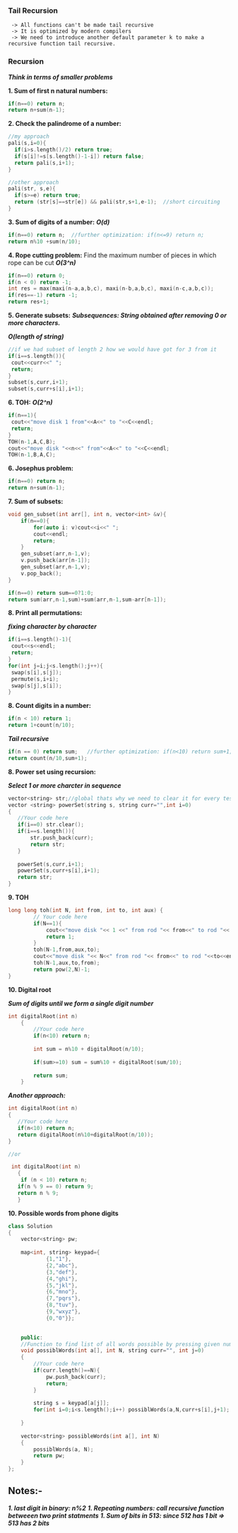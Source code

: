 ### Tail Recursion

```
 -> All functions can't be made tail recursive
 -> It is optimized by modern compilers
 -> We need to introduce another default parameter k to make a recursive function tail recursive.
```

### Recursion
***Think in terms of smaller problems***

**1. Sum of first n natural numbers:** 
```C++
if(n==0) return n;
return n+sum(n-1);
```
**2. Check the palindrome of a number:** 
```C++
//my approach
pali(s,i=0){
  if(i>s.length()/2) return true;
  if(s[i]!=s[s.length()-1-i]) return false;
  return pali(s,i+1);
}

//other approach
pali(str, s,e){
  if(s>=e) return true;
  return (str[s]==str[e]) && pali(str,s+1,e-1);  //short circuiting
}
```
**3. Sum of digits of a number:** 
***O(d)***
```C++
if(n==0) return n;  //further optimization: if(n<=9) return n;
return n%10 +sum(n/10);
```
**4. Rope cutting problem:** Find the maximum number of pieces in which rope can be cut
***O(3^n)***
```C++
if(n==0) return 0;
if(n < 0) return -1;
int res = max(maxi(n-a,a,b,c), maxi(n-b,a,b,c), maxi(n-c,a,b,c));
if(res==-1) return -1;
return res+1;
```
**5. Generate subsets:** 
***Subsequences: String obtained after removing 0 or more characters.***

***O(length of string)***
```C++
//if we had subset of length 2 how we would have got for 3 from it
if(i==s.length()){
 cout<<curr<<" ";
 return;
}
subset(s,curr,i+1);
subset(s,curr+s[i],i+1);
```
**6. TOH:** 
***O(2^n)***
```C++
if(n==1){
 cout<<"move disk 1 from"<<A<<" to "<<C<<endl;
 return;
}
TOH(n-1,A,C,B);
cout<<"move disk "<<n<<" from"<<A<<" to "<<C<<endl;
TOH(n-1,B,A,C);
```
**6. Josephus problem:** 
```C++
if(n==0) return n;
return n+sum(n-1);
```
**7. Sum of subsets:** 
```C++
void gen_subset(int arr[], int n, vector<int> &v){
    if(n==0){
        for(auto i: v)cout<<i<<" ";
        cout<<endl;
        return;
    }
    gen_subset(arr,n-1,v);
    v.push_back(arr[n-1]);
    gen_subset(arr,n-1,v);
    v.pop_back();
}
```

```C++
if(n==0) return sum==0?1:0;
return sum(arr,n-1,sum)+sum(arr,n-1,sum-arr[n-1]);
```
**8. Print all permutations:** 

***fixing character by character***
```C++
if(i==s.length()-1){
 cout<<s<<endl;
 return;
}
for(int j=i;j<s.length();j++){
 swap(s[i],s[j]);
 permute(s,i+i);
 swap(s[j],s[i]);
}
```

**8. Count digits in a number:**

```C++
if(n < 10) return 1;
return 1+count(n/10);
```

***Tail recursive***
```C++
if(n == 0) return sum;   //further optimization: if(n<10) return sum+1;
return count(n/10,sum+1);
```


**8. Power set using recursion:**

***Select 1 or more charcter in sequence***

```C++
vector<string> str;//global thats why we need to clear it for every test case otherwise make separate function for calculating powerset
vector <string> powerSet(string s, string curr="",int i=0)
{
   //Your code here
   if(i==0) str.clear();
   if(i==s.length()){
       str.push_back(curr);
       return str;
   }
   
   powerSet(s,curr,i+1);
   powerSet(s,curr+s[i],i+1);
   return str;
}
```

**9. TOH**

```c++
long long toh(int N, int from, int to, int aux) {
        // Your code here
        if(N==1){
            cout<<"move disk "<< 1 <<" from rod "<< from<<" to rod "<< to<<endl;
            return 1;
        }
        toh(N-1,from,aux,to);
        cout<<"move disk "<< N<<" from rod "<< from<<" to rod "<<to<<endl;
        toh(N-1,aux,to,from);
        return pow(2,N)-1;
}
```

**10. Digital root**

***Sum of digits until we form a single digit number***
```C++
int digitalRoot(int n)
    {
        //Your code here
        if(n<10) return n;
        
        int sum = n%10 + digitalRoot(n/10);
        
        if(sum>=10) sum = sum%10 + digitalRoot(sum/10);
        
        return sum;
    }
```
***Another approach:***
```C++
int digitalRoot(int n)
{
   //Your code here
   if(n<10) return n;
   return digitalRoot(n%10+digitalRoot(n/10));
}

//or

 int digitalRoot(int n)
   {
    if (n < 10) return n;
   if(n % 9 == 0) return 9;
   return n % 9;
   }
```


**10. Possible words from phone digits**

```C++
class Solution
{
    vector<string> pw;
    
    map<int, string> keypad={
            {1,"1"},
            {2,"abc"},
            {3,"def"},
            {4,"ghi"},
            {5,"jkl"},
            {6,"mno"},
            {7,"pqrs"},
            {8,"tuv"},
            {9,"wxyz"},
            {0,"0"}};
    

    public:
    //Function to find list of all words possible by pressing given numbers.
    void possiblWords(int a[], int N, string curr="", int j=0)
    {
        //Your code here
        if(curr.length()==N){
            pw.push_back(curr);
            return;
        }
        
        string s = keypad[a[j]];
        for(int i=0;i<s.length();i++) possiblWords(a,N,curr+s[i],j+1);
        
    }
    
    vector<string> possibleWords(int a[], int N)
    {
        possiblWords(a, N);
        return pw;
    }
};
```

## Notes:-

***1. last digit in binary: n%2***
***1. Repeating numbers: call recursive function betweeen two print statments***
***1. Sum of bits in 513: since 512 has 1 bit => 513 has 2 bits***
